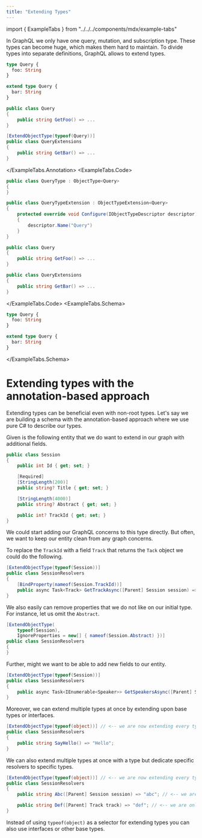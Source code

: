 ```yaml
---
title: "Extending Types"
---
```


import { ExampleTabs } from "../../../components/mdx/example-tabs"

In GraphQL we only have one query, mutation, and subscription type. These types can become huge, which makes them hard to maintain. To divide types into separate definitions, GraphQL allows to extend types.

```graphql
type Query {
  foo: String
}

extend type Query {
  bar: String
}
```

<ExampleTabs>
<ExampleTabs.Annotation>

```csharp
public class Query
{
    public string GetFoo() => ...
}

[ExtendObjectType(typeof(Query))]
public class QueryExtensions
{
    public string GetBar() => ...
}
```

</ExampleTabs.Annotation>
<ExampleTabs.Code>

```csharp
public class QueryType : ObjectType<Query>
{
}

public class QueryTypeExtension : ObjectTypeExtension<Query>
{
    protected override void Configure(IObjectTypeDescriptor descriptor)
    {
        descriptor.Name("Query")
    }
}

public class Query
{
    public string GetFoo() => ...
}

public class QueryExtensions
{
    public string GetBar() => ...
}
```

</ExampleTabs.Code>
<ExampleTabs.Schema>

```graphql
type Query {
  foo: String
}

extend type Query {
  bar: String
}
```

</ExampleTabs.Schema>
</ExampleTabs>

# Extending types with the annotation-based approach

Extending types can be beneficial even with non-root types. Let's say we are building a schema with the annotation-based approach where we use pure C# to describe our types.

Given is the following entity that we do want to extend in our graph with additional fields.

```csharp
public class Session
{
    public int Id { get; set; }

    [Required]
    [StringLength(200)]
    public string? Title { get; set; }

    [StringLength(4000)]
    public string? Abstract { get; set; }

    public int? TrackId { get; set; }
}
```

We could start adding our GraphQL concerns to this type directly. But often, we want to keep our entity clean from any graph concerns.

To replace the `TrackId` with a field `Track` that returns the `Tack` object we could do the following.

```csharp
[ExtendObjectType(typeof(Session))]
public class SessionResolvers
{
    [BindProperty(nameof(Session.TrackId))]
    public async Task<Track> GetTrackAsync([Parent] Session session) => ...
}
```

We also easily can remove properties that we do not like on our initial type. For instance, let us omit the `Abstract`.

```csharp
[ExtendObjectType(
    typeof(Session),
    IgnoreProperties = new[] { nameof(Session.Abstract) })]
public class SessionResolvers
{
}
```

Further, might we want to be able to add new fields to our entity.

```csharp
[ExtendObjectType(typeof(Session))]
public class SessionResolvers
{
    public async Task<IEnumerable<Speaker>> GetSpeakersAsync([Parent] Session session) => ...
}
```

Moreover, we can extend multiple types at once by extending upon base types or interfaces.

```csharp
[ExtendObjectType(typeof(object))] // <-- we are now extending every type that inhereits from object (essentially every type).
public class SessionResolvers
{
    public string SayHello() => "Hello";
}
```

We can also extend multiple types at once with a type but dedicate specific resolvers to specific types.

```csharp
[ExtendObjectType(typeof(object))] // <-- we are now extending every type that inhereits from object (essentially every type)
public class SessionResolvers
{
    public string Abc([Parent] Session session) => "abc"; // <-- we are only adding this field to the Session type

    public string Def([Parent] Track track) => "def"; // <-- we are only adding this field to the Track type
}
```

Instead of using `typeof(object)` as a selector for extending types you can also use interfaces or other base types.
